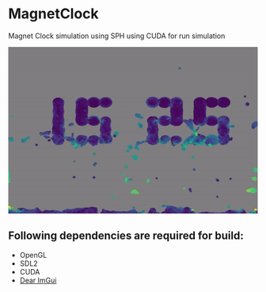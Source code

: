 # MagnetClock
Magnet Clock simulation using SPH
using CUDA for run simulation 


<img src="./magnetclock.gif">


Following dependencies are required for build:
-----
* OpenGL
* SDL2
* CUDA
* [Dear ImGui](https://github.com/ocornut/imgui)

